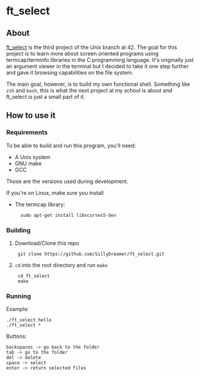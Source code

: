 # ft_select


## About

[ft_select](https://github.com/SillyDreamer/ft_select/blob/master/ft_select.en.pdf) is the third project of the Unix branch at 42. The goal for this project is to learn more about screen oriented programs using termcap/terminfo libraries in the C programming language. It's originally just an argument viewer in the terminal but I decided to take it one step further and gave it browsing capabilities on the file system.

The main goal, however, is to build my own functional shell. Something like `zsh` and `bash`, this is what the next project at my school is about and ft_select is just a small part of it.

## How to use it

### Requirements

To be able to build and run this program, you'll need:

* A Unix system
* GNU make
* GCC

Those are the versions used during development.

If you're on Linux, make sure you install

* The termcap library:

		sudo apt-get install libncurses5-dev

### Building

1. Download/Clone this repo

		git clone https://github.com/SillyDreamer/ft_select.git

2. `cd` into the root directory and run `make`

		cd ft_select
		make

### Running

Example:

 	./ft_select hello
	./ft_select *
	
Buttons:

	backspaces -> go back to the folder
	tab -> go to the folder
	del -> delete
	space -> select
	enter -> return selected files

